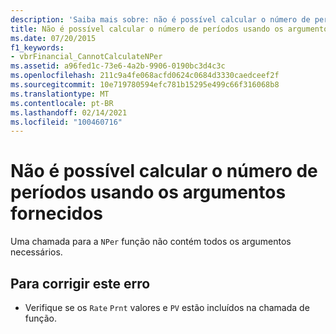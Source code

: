 ```yaml
---
description: 'Saiba mais sobre: não é possível calcular o número de períodos usando os argumentos fornecidos'
title: Não é possível calcular o número de períodos usando os argumentos fornecidos
ms.date: 07/20/2015
f1_keywords:
- vbrFinancial_CannotCalculateNPer
ms.assetid: a96fed1c-73e6-4a2b-9906-0190bc3d4c3c
ms.openlocfilehash: 211c9a4fe068acfd0624c0684d3330caedceef2f
ms.sourcegitcommit: 10e719780594efc781b15295e499c66f316068b8
ms.translationtype: MT
ms.contentlocale: pt-BR
ms.lasthandoff: 02/14/2021
ms.locfileid: "100460716"
---
```

# <a name="cannot-calculate-number-of-periods-using-the-arguments-provided"></a>Não é possível calcular o número de períodos usando os argumentos fornecidos

Uma chamada para a `NPer` função não contém todos os argumentos necessários.  
  
## <a name="to-correct-this-error"></a>Para corrigir este erro  
  
- Verifique se os `Rate` `Prnt` valores e `PV` estão incluídos na chamada de função.
